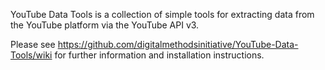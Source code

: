 YouTube Data Tools is a collection of simple tools for extracting data from the YouTube platform via the YouTube API v3.

Please see https://github.com/digitalmethodsinitiative/YouTube-Data-Tools/wiki for further information and installation instructions.
